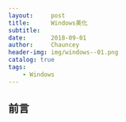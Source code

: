 ```yaml
---
layout:     post   				    
title:      Windows美化 				
subtitle:    
date:       2018-09-01 				
author:     Chauncey 						
header-img: img/windows--01.png
catalog: true 						
tags:							
    - Windows
---
```


## 前言

